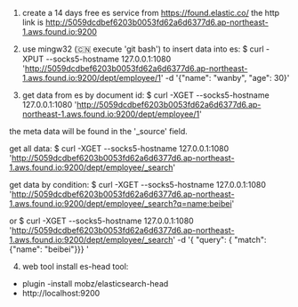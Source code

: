 1) create a 14 days free es service from https://found.elastic.co/
  the http link is http://5059dcdbef6203b0053fd62a6d6377d6.ap-northeast-1.aws.found.io:9200
2) use mingw32 (:cn: execute 'git bash') to insert data into es:
  $ curl -XPUT --socks5-hostname 127.0.0.1:1080 'http://5059dcdbef6203b0053fd62a6d6377d6.ap-northeast-1.aws.found.io:9200/dept/employee/1' -d '{"name": "wanby",
 "age": 30}'

3) get data from es by document id:
  $ curl -XGET --socks5-hostname 127.0.0.1:1080 'http://5059dcdbef6203b0053fd62a6d6377d6.ap-northeast-1.aws.found.io:9200/dept/employee/1'
  
  the meta data will be found in the '_source' field.

  get all data:
  $ curl -XGET --socks5-hostname 127.0.0.1:1080 'http://5059dcdbef6203b0053fd62a6d6377d6.ap-northeast-1.aws.found.io:9200/dept/employee/_search'
  
  get data by condition:
  $ curl -XGET --socks5-hostname 127.0.0.1:1080 'http://5059dcdbef6203b0053fd62a6d6377d6.ap-northeast-1.aws.found.io:9200/dept/employee/_search?q=name:beibei'
  
  or
  $ curl -XGET --socks5-hostname 127.0.0.1:1080 'http://5059dcdbef6203b0053fd62a6d6377d6.ap-northeast-1.aws.found.io:9200/dept/employee/_search' -d '{ "query":
{ "match": {"name": "beibei"}}} '

4) web tool
 install es-head tool:
 * plugin -install mobz/elasticsearch-head
 * http://localhost:9200
